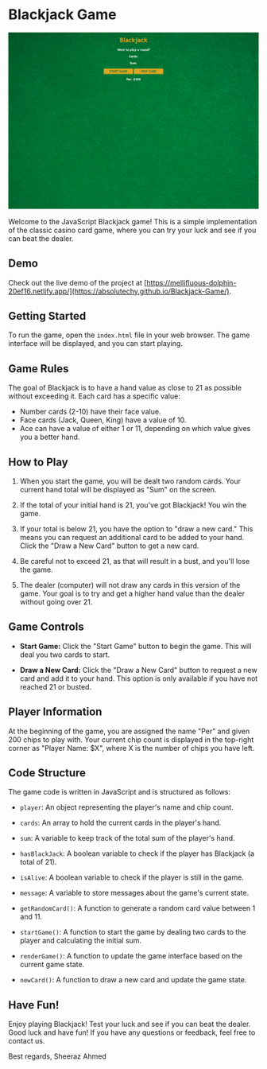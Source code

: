 # Blackjack Game

![Project Screenshot](screenshot.png)

Welcome to the JavaScript Blackjack game! This is a simple implementation of the classic casino card game, where you can try your luck and see if you can beat the dealer.

## Demo

Check out the live demo of the project at [https://mellifluous-dolphin-20ef16.netlify.app/](https://absolutechy.github.io/Blackjack-Game/).

## Getting Started

To run the game, open the `index.html` file in your web browser. The game interface will be displayed, and you can start playing.

## Game Rules

The goal of Blackjack is to have a hand value as close to 21 as possible without exceeding it. Each card has a specific value:

- Number cards (2-10) have their face value.
- Face cards (Jack, Queen, King) have a value of 10.
- Ace can have a value of either 1 or 11, depending on which value gives you a better hand.

## How to Play

1. When you start the game, you will be dealt two random cards. Your current hand total will be displayed as "Sum" on the screen.

2. If the total of your initial hand is 21, you've got Blackjack! You win the game.

3. If your total is below 21, you have the option to "draw a new card." This means you can request an additional card to be added to your hand. Click the "Draw a New Card" button to get a new card.

4. Be careful not to exceed 21, as that will result in a bust, and you'll lose the game.

5. The dealer (computer) will not draw any cards in this version of the game. Your goal is to try and get a higher hand value than the dealer without going over 21.

## Game Controls

- **Start Game:** Click the "Start Game" button to begin the game. This will deal you two cards to start.

- **Draw a New Card:** Click the "Draw a New Card" button to request a new card and add it to your hand. This option is only available if you have not reached 21 or busted.

## Player Information

At the beginning of the game, you are assigned the name "Per" and given 200 chips to play with. Your current chip count is displayed in the top-right corner as "Player Name: $X", where X is the number of chips you have left.

## Code Structure

The game code is written in JavaScript and is structured as follows:

- `player`: An object representing the player's name and chip count.

- `cards`: An array to hold the current cards in the player's hand.

- `sum`: A variable to keep track of the total sum of the player's hand.

- `hasBlackJack`: A boolean variable to check if the player has Blackjack (a total of 21).

- `isAlive`: A boolean variable to check if the player is still in the game.

- `message`: A variable to store messages about the game's current state.

- `getRandomCard()`: A function to generate a random card value between 1 and 11.

- `startGame()`: A function to start the game by dealing two cards to the player and calculating the initial sum.

- `renderGame()`: A function to update the game interface based on the current game state.

- `newCard()`: A function to draw a new card and update the game state.

## Have Fun!

Enjoy playing Blackjack! Test your luck and see if you can beat the dealer. Good luck and have fun! If you have any questions or feedback, feel free to contact us.

Best regards,
Sheeraz Ahmed
